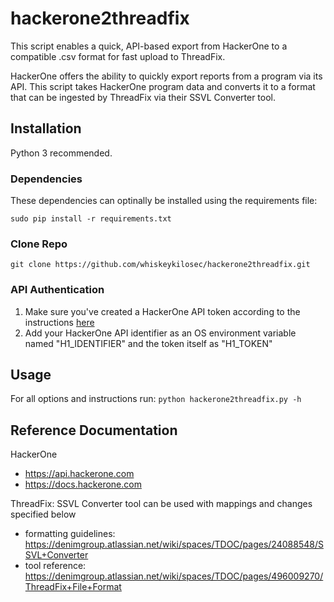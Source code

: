 # hackerone2threadfix
This script enables a quick, API-based export from HackerOne to a compatible .csv format for fast upload to ThreadFix.

HackerOne offers the ability to quickly export reports from a program via its API. This script takes HackerOne program data and converts it to a format that can be ingested by ThreadFix via their SSVL Converter tool.

## Installation
Python 3 recommended.

### Dependencies
These dependencies can optinally be installed using the requirements file:

```
sudo pip install -r requirements.txt
```

### Clone Repo
```
git clone https://github.com/whiskeykilosec/hackerone2threadfix.git
```

### API Authentication
1. Make sure you've created a HackerOne API token according to the instructions [here](https://docs.hackerone.com/programs/api-tokens.html)
2. Add your HackerOne API identifier as an OS environment variable named "H1_IDENTIFIER" and the token itself as "H1_TOKEN"

## Usage
For all options and instructions run: `python hackerone2threadfix.py -h`

## Reference Documentation
HackerOne
- https://api.hackerone.com
- https://docs.hackerone.com

ThreadFix: SSVL Converter tool can be used with mappings and changes specified below
- formatting guidelines: https://denimgroup.atlassian.net/wiki/spaces/TDOC/pages/24088548/SSVL+Converter
- tool reference: https://denimgroup.atlassian.net/wiki/spaces/TDOC/pages/496009270/ThreadFix+File+Format